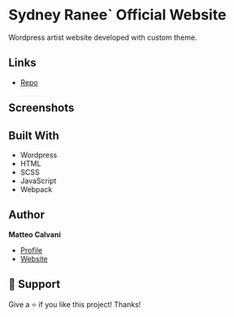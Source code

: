 # Sydney Ranee` Official Website

<p>Wordpress artist website developed with custom theme.</p>

## Links

- [Repo](https://github.com/1987mat/Sydney_Ranee 'Repo')

<!-- - [Live](<Homepage url> "Live View") -->

## Screenshots

<!-- <img src="https://user-images.githubusercontent.com/64235918/194164867-d4315de5-7281-4bea-a3b0-2334e09aeb47.png" width="400"/> -->

## Built With

- Wordpress
- HTML
- SCSS
- JavaScript
- Webpack

## Author

**Matteo Calvani**

- [Profile](https://github.com/1987mat 'Matteo Calvani')
- [Website](https://1987mat.github.io/Portfolio_Site/ 'Welcome')

## 🤝 Support

Give a ⭐️ if you like this project! Thanks!
